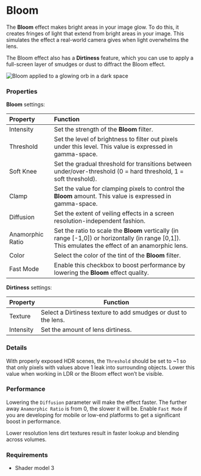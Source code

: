 # Bloom

The **Bloom** effect makes bright areas in your image glow. To do this, it creates fringes of light that extend from bright areas in your image. This simulates the effect a real-world camera gives when light overwhelms the lens.

The Bloom effect also has a **Dirtiness** feature, which you can use to apply a full-screen layer of smudges or dust to diffract the Bloom effect.

![Bloom applied to a glowing orb in a dark space](images\PostProcessing-Bloom-0.png)

### Properties

**Bloom** settings:

| Property         | Function                                                     |
| :---------------- | :------------------------------------------------------------ |
| Intensity        | Set the strength of the **Bloom** filter.                                |
| Threshold        | Set the level of brightness to filter out pixels under this level. This value is expressed in gamma-space. |
| Soft Knee        | Set the gradual threshold for transitions between under/over-threshold (0 = hard threshold, 1 = soft threshold). |
| Clamp            | Set the value for clamping pixels to control the **Bloom** amount. This value is expressed in gamma-space. |
| Diffusion        | Set the extent of veiling effects in a screen resolution-independent fashion. |
| Anamorphic Ratio | Set the ratio to scale the **Bloom** vertically (in range [-1,0]) or horizontally (in range [0,1]). This emulates the effect of an anamorphic lens. |
| Color            | Select the color of the tint of the **Bloom** filter.                                    |
| Fast Mode        | Enable this checkbox to boost performance by lowering the **Bloom** effect quality.           |

**Dirtiness** settings:

| Property  | Function                                              |
| --------- | ----------------------------------------------------- |
| Texture   | Select a Dirtiness texture to add smudges or dust to the lens. |
| Intensity | Set the amount of lens dirtiness.                             |

### Details

With properly exposed HDR scenes, the `Threshold` should be set to ~1 so that only pixels with values above 1 leak into surrounding objects. Lower this value when working in LDR or the Bloom effect won’t be visible.

### Performance

Lowering the `Diffusion` parameter will make the effect faster. The further away `Anamorphic Ratio` is from 0, the slower it will be. Enable `Fast Mode` if you are developing for mobile or low-end platforms to get a significant boost in performance.

Lower resolution lens dirt textures  result in faster lookup and blending across volumes.

### Requirements

- Shader model 3
